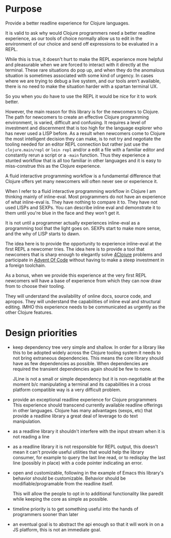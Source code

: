 # Purpose

Provide a better readline experience for Clojure languages.

It is valid to ask why would Clojure programmers need a better
readline experience, as our tools of choice normally allow us to edit
in the environment of our choice and send off expressions to be
evaluated in a REPL.

While this is true, it doesn't hurt to make the REPL experience more
helpful and pleasurable when we are forced to interact with it
directly at the terminal. These rare situations do pop up, and when
they do the anomalous situation is sometimes associated with some kind
of urgency. In cases where we are trying to debug a live system, and
our tools aren't available, there is no need to make the situation
harder with a spartan terminal UX.

So you when you do have to use the REPL it would be nice for it to
work better.

However, the main reason for this library is for the newcomers to
Clojure. The path for newcomers to create an effective Clojure
programming environment, is varied, difficult and confusing. It
requires a level of investment and discernment that is too high for
the language explorer who has never used a LISP before. As a result
when newcomers come to Clojure the most intelligent decision they can
make, is to not try and negotiate the tooling needed for an editor
REPL connection but rather just use the `clojure.main/repl` or `lein
repl` and/or a edit a file with a familiar editor and constantly rerun
a script or a `-main` function. Thus they experience a stunted
workflow that is all too familiar in other languages and it is easy to
miss-construe this as the Clojure experience.

A fluid interactive programming workflow is a fundamental difference
that Clojure offers yet many newcomers will often never see or
experience it.

When I refer to a fluid interactive programming workflow in Clojure I
am thinking mainly of inline-eval.  Most programmers do not have an
experience of what inline-eval is. They have nothing to compare it
to. They have not used LISPs and SEXPs. You can describe inline eval
and demonstrate it to them until you're blue in the face and they
won't get it.

It is not until a programmer actually experiences inline-eval as a
programming tool that the light goes on. SEXPs start to make more
sense, and the why of LISP starts to dawn.

The idea here is to provide the opportunity to experience inline-eval
at the first REPL a newcomer tries. The idea here is to provide a tool
that newcomers that is sharp enough to elegantly solve
[4Clojure](http://www.4clojure.com/) problems and participate in
[Advent Of Code](http://adventofcode.com/) without having to make a
steep investment in a foreign toolchain.

As a bonus, when we provide this experience at the very first REPL
newcomers will have a base of experience from which they can now draw
from to choose their tooling.

They will understand the availability of online docs, source code, and
apropos. They will understand the capabilities of inline eval and
structural editing. IMHO this experience needs to be communicated as
urgently as the other Clojure features.

# Design priorities

* keep dependency tree very simple and shallow. In order for a library
  like this to be adopted widely across the Clojure tooling system it
  needs to not bring extraneous dependencies.  This means the core
  library should have as few dependencies as possible.  When
  dependencies are required the transient dependencies again should be
  few to none.
  
  JLine is not a small or simple dependency but it is non-negotiable
  at the moment b/c manipulating a terminal and its capabilities in a
  cross platform compatible way is a very difficult problem.

* provide an exceptional readline experience for Clojure programmers
  This experience should transcend currently available readline
  offerings in other languages. Clojure has many advantages (sexps,
  etc) that provide a readline library a great deal of leverage to
  do text manipulation.
  
* as a readline library it shouldn't interfere with the input stream
  when it is not reading a line
  
* as a readline library it is not responsible for REPL output, this
  doesn't mean it can't provide useful utilities that would help the
  library consumer, for example to query the last line read, or to
  redisplay the last line (possibly in place) with a code pointer
  indicating an error.

* open and customizable, following in the example of Emacs this
  library's behavior should be customizable. Behavior should be
  modifiable/programable from the readline itself.
  
  This will allow the people to opt in to additional functionality like 
  paredit while keeping the core as simple as possible.

* timeline priority is to get something useful into the hands of
  programmers sooner than later

* an eventual goal is to abstract the api enough so that it will work
  in on a JS platform, this is not an immediate goal.
